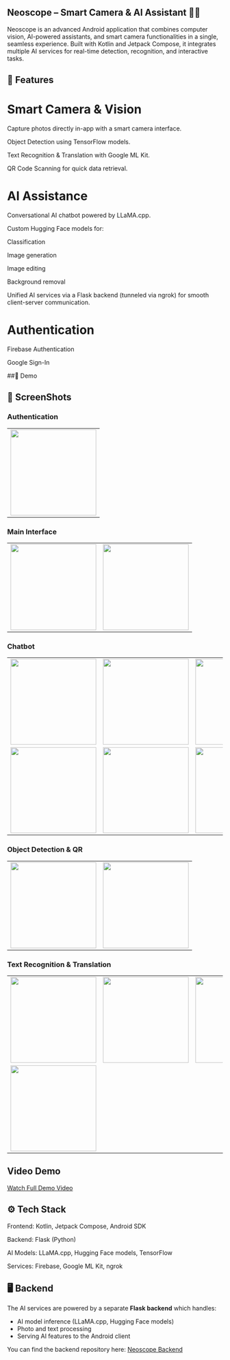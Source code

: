 ## Neoscope – Smart Camera & AI Assistant 📸🤖

Neoscope is an advanced Android application that combines computer vision, AI-powered assistants, and smart camera functionalities in a single, seamless experience. Built with Kotlin and Jetpack Compose, it integrates multiple AI services for real-time detection, recognition, and interactive tasks.

## 🎯 Features
# Smart Camera & Vision

Capture photos directly in-app with a smart camera interface.

Object Detection using TensorFlow models.

Text Recognition & Translation with Google ML Kit.

QR Code Scanning for quick data retrieval.

# AI Assistance

Conversational AI chatbot powered by LLaMA.cpp.

Custom Hugging Face models for:

Classification

Image generation

Image editing

Background removal

Unified AI services via a Flask backend (tunneled via ngrok) for smooth client-server communication.

# Authentication

Firebase Authentication

Google Sign-In

##🎥 Demo

## 📸 ScreenShots

### Authentication
<table>
  <tr>
    <td><img src="ScreenShots/Authentication.jpg" width="200"></td>
  </tr>
</table>




### Main Interface
<table>
  <tr>
    <td><img src="ScreenShots/MainScreen.jpg" width="200"></td>
    <td><img src="ScreenShots/VoiceInput.jpg" width="200"></td>
  </tr>
</table>




### Chatbot
<table>
  <tr>
    <td><img src="ScreenShots/Chatbot1.jpg" width="200"></td>
    <td><img src="ScreenShots/Chatbot2.jpg" width="200"></td>
    <td><img src="ScreenShots/Chatbot3.jpg" width="200"></td>
  </tr>
  <tr>
    <td><img src="ScreenShots/Chatbot4.jpg" width="200"></td>
    <td><img src="ScreenShots/Chatbot5.jpg" width="200"></td>
    <td><img src="ScreenShots/Chatbot6.jpg" width="200"></td>
  </tr>
</table>




### Object Detection & QR
<table>
  <tr>
    <td><img src="ScreenShots/ObjectDetection.jpg" width="200"></td>
    <td><img src="ScreenShots/QRCodeScanner.jpg" width="200"></td>
  </tr>
</table>




### Text Recognition & Translation
<table>
  <tr>
    <td><img src="ScreenShots/TextRecognition1.jpg" width="200"></td>
    <td><img src="ScreenShots/Text Recognition2.jpg" width="200"></td>
    <td><img src="ScreenShots/TranslationScreen1.jpg" width="200"></td>
  </tr>
  <tr>
    <td><img src="ScreenShots/TranslationScreen2.jpg" width="200"></td>
  </tr>
</table>




## Video Demo

[Watch Full Demo Video](https://github.com/Vishwash123/NeoScope-SmartCameraApp/releases/download/v1.0/neoscope-demo.mp4)


## ⚙️ Tech Stack

Frontend: Kotlin, Jetpack Compose, Android SDK

Backend: Flask (Python)

AI Models: LLaMA.cpp, Hugging Face models, TensorFlow

Services: Firebase, Google ML Kit, ngrok


## 🖥️ Backend

The AI services are powered by a separate **Flask backend** which handles:

- AI model inference (LLaMA.cpp, Hugging Face models)
- Photo and text processing
- Serving AI features to the Android client

You can find the backend repository here: [Neoscope Backend](https://github.com/Vishwash123/NeoScopeChatbotBackend.git)


